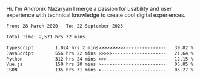 Hi, I'm Andronik Nazaryan
I merge a passion for usability and user experience with technical knowledge to create cool digital experiences.


<!--START_SECTION:waka-->

```txt
From: 28 March 2020 - To: 22 September 2023

Total Time: 2,571 hrs 32 mins

TypeScript        1,024 hrs 2 mins>>>>>>>>>>---------------   39.82 %
JavaScript        556 hrs 22 mins >>>>>--------------------   21.64 %
Python            312 hrs 24 mins >>>----------------------   12.15 %
Vue.js            150 hrs 20 mins >------------------------   05.85 %
JSON              135 hrs 31 mins >------------------------   05.27 %
```

<!--END_SECTION:waka-->
